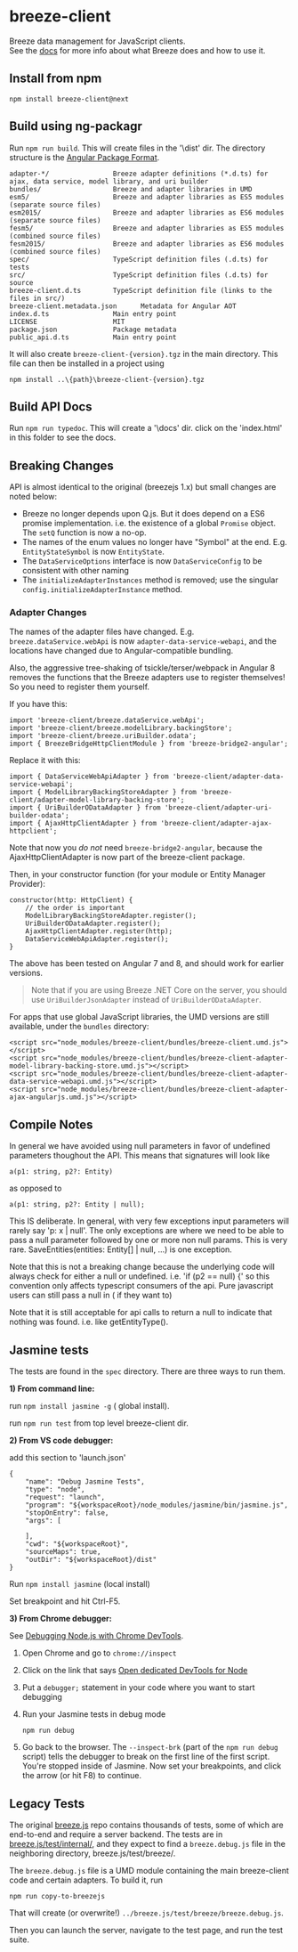 # breeze-client
Breeze data management for JavaScript clients.  
See the [docs](http://breeze.github.io/doc-js/features.html) for more info about what Breeze does and how to use it.

## Install from npm

    npm install breeze-client@next

## Build using ng-packagr
Run `npm run build`.  This will create files in the '\dist' dir.  The directory structure is the [Angular Package Format](https://docs.google.com/document/d/1CZC2rcpxffTDfRDs6p1cfbmKNLA6x5O-NtkJglDaBVs/preview).

    adapter-*/                Breeze adapter definitions (*.d.ts) for ajax, data service, model library, and uri builder
    bundles/                  Breeze and adapter libraries in UMD
    esm5/                     Breeze and adapter libraries as ES5 modules (separate source files)
    esm2015/                  Breeze and adapter libraries as ES6 modules (separate source files)
    fesm5/                    Breeze and adapter libraries as ES5 modules (combined source files)
    fesm2015/                 Breeze and adapter libraries as ES6 modules (combined source files)
    spec/                     TypeScript definition files (.d.ts) for tests
    src/                      TypeScript definition files (.d.ts) for source
    breeze-client.d.ts        TypeScript definition file (links to the files in src/) 
    breeze-client.metadata.json      Metadata for Angular AOT
    index.d.ts                Main entry point
    LICENSE                   MIT
    package.json              Package metadata
    public_api.d.ts           Main entry point


It will also create `breeze-client-{version}.tgz` in the main directory.  This file can then be installed in a project using

    npm install ..\{path}\breeze-client-{version}.tgz


## Build API Docs
Run `npm run typedoc`.  This will create a '\docs' dir. click on the 'index.html' in this folder to see the docs.

## Breaking Changes
API is almost identical to the original (breezejs 1.x) but small changes are noted below:

 - Breeze no longer depends upon Q.js.  But it does depend on a ES6 promise implementation. i.e. the existence of a global `Promise` object.  The `setQ` function is now a no-op.
 - The names of the enum values no longer have "Symbol" at the end.  E.g. `EntityStateSymbol` is now `EntityState`.
 - The `DataServiceOptions` interface is now `DataServiceConfig` to be consistent with other naming
 - The `initializeAdapterInstances` method is removed; use the singular `config.initializeAdapterInstance` method.

 ### Adapter Changes
 The names of the adapter files have changed.  E.g. `breeze.dataService.webApi` is now `adapter-data-service-webapi`, 
 and the locations have changed due to Angular-compatible bundling.

 Also, the aggressive tree-shaking of tsickle/terser/webpack in Angular 8 removes the functions that the Breeze adapters
 use to register themselves!  So you need to register them yourself.

If you have this:

    import 'breeze-client/breeze.dataService.webApi';
    import 'breeze-client/breeze.modelLibrary.backingStore';
    import 'breeze-client/breeze.uriBuilder.odata';
    import { BreezeBridgeHttpClientModule } from 'breeze-bridge2-angular';

Replace it with this:

    import { DataServiceWebApiAdapter } from 'breeze-client/adapter-data-service-webapi';
    import { ModelLibraryBackingStoreAdapter } from 'breeze-client/adapter-model-library-backing-store';
    import { UriBuilderODataAdapter } from 'breeze-client/adapter-uri-builder-odata';
    import { AjaxHttpClientAdapter } from 'breeze-client/adapter-ajax-httpclient';

Note that now you _do not_ need `breeze-bridge2-angular`, because the AjaxHttpClientAdapter is now part of the breeze-client package.

Then, in your constructor function (for your module or Entity Manager Provider):

    constructor(http: HttpClient) {
        // the order is important
        ModelLibraryBackingStoreAdapter.register();
        UriBuilderODataAdapter.register();
        AjaxHttpClientAdapter.register(http);
        DataServiceWebApiAdapter.register();
    }

The above has been tested on Angular 7 and 8, and should work for earlier versions.

> Note that if you are using Breeze .NET Core on the server, you should use `UriBuilderJsonAdapter` instead of `UriBuilderODataAdapter`.

For apps that use global JavaScript libraries, the UMD versions are still available, under the `bundles` directory:

    <script src="node_modules/breeze-client/bundles/breeze-client.umd.js"></script>
    <script src="node_modules/breeze-client/bundles/breeze-client-adapter-model-library-backing-store.umd.js"></script>
    <script src="node_modules/breeze-client/bundles/breeze-client-adapter-data-service-webapi.umd.js"></script>
    <script src="node_modules/breeze-client/bundles/breeze-client-adapter-ajax-angularjs.umd.js"></script>

## Compile Notes
In general we have avoided using null parameters in favor of undefined parameters thoughout the API. This means that signatures will look like

`a(p1: string, p2?: Entity)`

as opposed to 

`a(p1: string, p2?: Entity | null);`

This IS deliberate.  In general, with very few exceptions input parameters will rarely say 'p: x | null'.  The only exceptions are where
we need to be able to pass a null parameter followed by one or more non null params.  This is very rare. SaveEntities(entities: Entity[] | null, ...)
is one exception. 

Note that this is not a breaking change because the underlying code will always check for either a null or undefined. i.e. 'if (p2 == null) {'
so this convention only affects typescript consumers of the api.  Pure javascript users can still pass a null in ( if they want to)

Note that it is still acceptable for api calls to return a null to indicate that nothing was found.  i.e. like getEntityType().  

## Jasmine tests 

The tests are found in the `spec` directory.  There are three ways to run them.

**1) From command line:**

run `npm install jasmine -g` ( global install).

run `npm run test`  from top level breeze-client dir.

**2) From VS code debugger:**

add this section to 'launch.json'
    
    {
        "name": "Debug Jasmine Tests",
        "type": "node",
        "request": "launch",
        "program": "${workspaceRoot}/node_modules/jasmine/bin/jasmine.js",
        "stopOnEntry": false,
        "args": [
            
        ],
        "cwd": "${workspaceRoot}",
        "sourceMaps": true,
        "outDir": "${workspaceRoot}/dist"
    }    

Run `npm install jasmine` (local install)

Set breakpoint and hit Ctrl-F5.     

**3) From Chrome debugger:**

See [Debugging Node.js with Chrome DevTools](https://medium.com/@paul_irish/debugging-node-js-nightlies-with-chrome-devtools-7c4a1b95ae27#.pmqejrn8q).

1) Open Chrome and go to `chrome://inspect`

2) Click on the link that says [Open dedicated DevTools for Node]()

3) Put a `debugger;` statement in your code where you want to start debugging

4) Run your Jasmine tests in debug mode

    `npm run debug`

5) Go back to the browser. The `--inspect-brk` (part of the `npm run debug` script) tells the debugger to break on the first line of the first script. You're stopped inside of Jasmine.  Now set your breakpoints, and click the arrow (or hit F8) to continue.

## Legacy Tests

The original [breeze.js](../breeze.js) repo contains thousands of tests, some of which are end-to-end and require a server backend.  The tests are in [breeze.js/test/internal/](../breeze.js/test/internal/), and they expect to find a `breeze.debug.js` file in 
the neighboring directory, breeze.js/test/breeze/.

The `breeze.debug.js` file is a UMD module containing the main breeze-client code and certain adapters.  To build it, run

`npm run copy-to-breezejs`

That will create (or overwrite!) `../breeze.js/test/breeze/breeze.debug.js`.

Then you can launch the server, navigate to the test page, and run the test suite.
